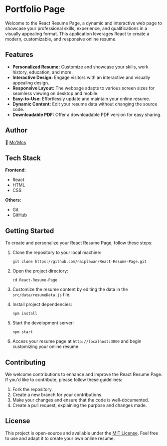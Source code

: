
# Portfolio Page

Welcome to the React Resume Page, a dynamic and interactive web page to showcase your professional skills, experience, and qualifications in a visually appealing format. This application leverages React to create a modern, customizable, and responsive online resume.

## Features

-   **Personalized Resume:** Customize and showcase your skills, work history, education, and more.
-   **Interactive Design:** Engage visitors with an interactive and visually appealing design.
-   **Responsive Layout:** The webpage adapts to various screen sizes for seamless viewing on desktop and mobile.
-   **Easy-to-Use:** Effortlessly update and maintain your online resume.
-   **Dynamic Content:** Edit your resume data without changing the source code.
-   **Downloadable PDF:** Offer a downloadable PDF version for easy sharing.

## Author

📝 [Mo'Mos](https://github.com/naiplawan)

## Tech Stack

**Frontend:**

-   React
-   HTML
-   CSS

**Others:**

-   Git
-   GitHub

## Getting Started

To create and personalize your React Resume Page, follow these steps:

1.  Clone the repository to your local machine:
   
    `git clone https://github.com/naiplawan/React-Resume-Page.git` 
    
2.  Open the project directory:
    
    `cd React-Resume-Page` 
    
3.  Customize the resume content by editing the data in the `src/data/resumeData.js` file.
    
4.  Install project dependencies:
    
    `npm install` 
    
5.  Start the development server:
    
    `npm start` 
    
6.  Access your resume page at `http://localhost:3000` and begin customizing your online resume.
    

## Contributing

We welcome contributions to enhance and improve the React Resume Page. If you'd like to contribute, please follow these guidelines:

1.  Fork the repository.
2.  Create a new branch for your contributions.
3.  Make your changes and ensure that the code is well-documented.
4.  Create a pull request, explaining the purpose and changes made.

## License

This project is open-source and available under the [MIT License](https://chat.openai.com/c/LICENSE). Feel free to use and adapt it to create your own online resume.
